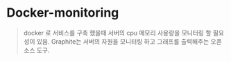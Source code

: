 # Docker-monitoring
> docker 로 서비스를 구축 했을때 서버의 cpu 메모리 사용량을 모니터링 할 필요성이 있음.
> Graphite는 서버의 자원을 모니터링 하고 그래프를 출력해주는 오픈소스 도구.